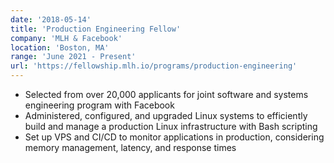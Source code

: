 ```yaml
---
date: '2018-05-14'
title: 'Production Engineering Fellow'
company: 'MLH & Facebook'
location: 'Boston, MA'
range: 'June 2021 - Present'
url: 'https://fellowship.mlh.io/programs/production-engineering'
---
```


- Selected from over 20,000 applicants for joint software and systems engineering program with Facebook
- Administered, configured, and upgraded Linux systems to efficiently build and manage a production Linux infrastructure with Bash scripting
- Set up VPS and CI&sol;CD to monitor applications in production, considering memory management, latency, and response times
